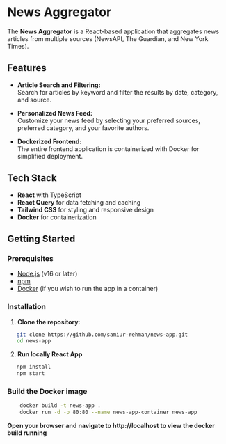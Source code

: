 # News Aggregator

The **News Aggregator** is a React-based application that aggregates news articles from multiple sources (NewsAPI, The Guardian, and New York Times).

## Features

- **Article Search and Filtering:**  
  Search for articles by keyword and filter the results by date, category, and source.

- **Personalized News Feed:**  
  Customize your news feed by selecting your preferred sources, preferred category, and your favorite authors.

- **Dockerized Frontend:**  
  The entire frontend application is containerized with Docker for simplified deployment.

## Tech Stack

- **React** with TypeScript
- **React Query** for data fetching and caching
- **Tailwind CSS** for styling and responsive design
- **Docker** for containerization

## Getting Started

### Prerequisites

- [Node.js](https://nodejs.org/) (v16 or later)
- [npm](https://www.npmjs.com/)
- [Docker](https://www.docker.com/get-started) (if you wish to run the app in a container)

### Installation

1. **Clone the repository:**

```bash
   git clone https://github.com/samiur-rehman/news-app.git
   cd news-app
```
2. **Run locally React App**
```bash
   npm install
   npm start
```
### Build the Docker image

```bash
    docker build -t news-app .
    docker run -d -p 80:80 --name news-app-container news-app
```

**Open your browser and navigate to http://localhost to view the docker build running**
